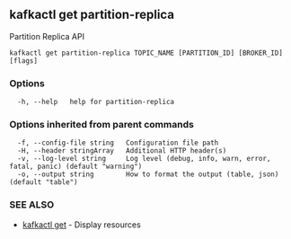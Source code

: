 ## kafkactl get partition-replica

Partition Replica API

```
kafkactl get partition-replica TOPIC_NAME [PARTITION_ID] [BROKER_ID] [flags]
```

### Options

```
  -h, --help   help for partition-replica
```

### Options inherited from parent commands

```
  -f, --config-file string   Configuration file path
  -H, --header stringArray   Additional HTTP header(s)
  -v, --log-level string     Log level (debug, info, warn, error, fatal, panic) (default "warning")
  -o, --output string        How to format the output (table, json) (default "table")
```

### SEE ALSO

* [kafkactl get](kafkactl_get.md)	 - Display resources

